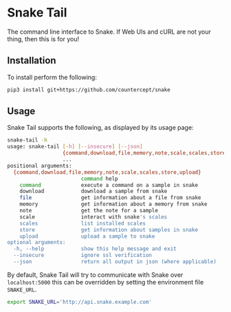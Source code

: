 # Snake Tail

The command line interface to Snake. If Web UIs and cURL are not your thing, then this is for you!

## Installation

To install perform the following:

```bash
pip3 install git+https://github.com/countercept/snake
```

## Usage

Snake Tail supports the following, as displayed by its usage page:

```bash
snake-tail -h
usage: snake-tail [-h] [--insecure] [--json]
                  {command,download,file,memory,note,scale,scales,store,upload}
                  ...
positional arguments:
  {command,download,file,memory,note,scale,scales,store,upload}
                        command help
    command             execute a command on a sample in snake
    download            download a sample from snake
    file                get information about a file from snake
    memory              get information about a memory from snake
    note                get the note for a sample
    scale               interact with snake's scales
    scales              list installed scales
    store               get information about samples in snake
    upload              upload a sample to snake
optional arguments:
  -h, --help            show this help message and exit
  --insecure            ignore ssl verification
  --json                return all output in json (where applicable)

```

By default, Snake Tail will try to communicate with Snake over `localhost:5000` this can be overridden by setting the environment file `SNAKE_URL`.

```bash
export SNAKE_URL='http://api.snake.example.com'
```
